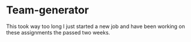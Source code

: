 # Team-generator
This took way too long I just started a new job and have been working on these assignments the passed two weeks.
